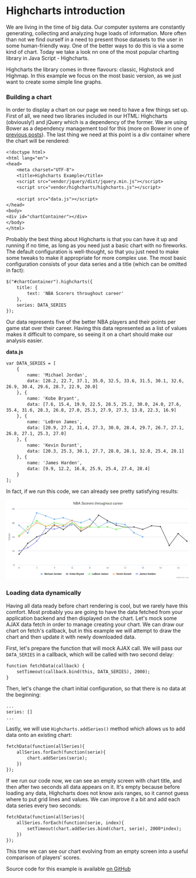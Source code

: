 # Highcharts introduction

We are living in the time of big data. Our computer systems are constantly generating, collecting and analyzing huge loads of information. More often than not we find ourself in a need to present those datasets to the user in some human-friendly way. One of the better ways to do this is via a some kind of chart. Today we take a look nn one of the most popular charting library in Java Script - Highcharts.

Highcharts the library comes in three flavours: classic, Highstock and Highmap. In this example we focus on the most basic version, as we just want to create some simple line graphs.

### Building a chart

In order to display a chart on our page we need to have a few things set up. First of all, we need two libraries included in our HTML: Highcharts (obviously!) and jQuery which is a dependency of the former. We are using Bower as a dependency management tool for this (more on Bower in one of [previous posts](http://mycodesmells.com/post/introduction-to-bower/)). The last thing we need at this point is a div container where the chart will be rendered:

    <!doctype html>
    <html lang="en">
    <head>
        <meta charset="UTF-8">
        <title>Highcharts Example</title>
        <script src="vendor/jquery/dist/jquery.min.js"></script>
        <script src="vendor/highcharts/highcharts.js"></script>
    
        <script src="data.js"></script>
    </head>
    <body>
    <div id="chartContainer"></div>
    </body>
    </html>

Probably the best thing about Highcharts is that you can have it up and running if no time, as long as you need just a basic chart with no fireworks. The default configuration is well-thought, so that you just need to make some tweaks to make it appropriate for more complex use. The most basic configuration consists of your data series and a title (which can be omitted in fact):

    $("#chartContainer").highcharts({
        title: {
            text: 'NBA Scorers throughout career'
        },
        series: DATA_SERIES
    });
    
Our data represents five of the better NBA players and their points per game stat over their career. Having this data represented as a list of values makes it difficult to compare, so seeing it on a chart should make our analysis easier.

**data.js**

    var DATA_SERIES = [
        {
            name: 'Michael Jordan',
            data: [28.2, 22.7, 37.1, 35.0, 32.5, 33.6, 31.5, 30.1, 32.6, 26.9, 30.4, 29.6, 28.7, 22.9, 20.0]
        }, {
            name: 'Kobe Bryant',
            data: [7.6, 15.4, 19.9, 22.5, 28.5, 25.2, 30.0, 24.0, 27.6, 35.4, 31.6, 28.3, 26.8, 27.0, 25.3, 27.9, 27.3, 13.8, 22.3, 16.9]
        }, {
            name: 'LeBron James',
            data: [20.9, 27.2, 31.4, 27.3, 30.0, 28.4, 29.7, 26.7, 27.1, 26.8, 27.1, 25.3, 27.0]
        }, {
            name: 'Kevin Durant',
            data: [20.3, 25.3, 30.1, 27.7, 28.0, 28.1, 32.0, 25.4, 28.1]
        }, {
            name: 'James Harden',
            data: [9.9, 12.2, 16.8, 25.9, 25.4, 27.4, 28.4]
        }
    ];
    
In fact, if we run this code, we can already see pretty satisfying results:

<img src="https://raw.githubusercontent.com/mycodesmells/highcharts-tutorial/master/posts/images/basic-chart.png" />

### Loading data dynamically

Having all data ready before chart rendering is cool, but we rarely have this comfort. Most probably you are going to have the data fetched from your application backend and then displayed on the chart. Let's mock some AJAX data fetch in order to manage creating your chart. We can draw our chart on fetch's callback, but in this example we will attempt to draw the chart and then update it with newly downloaded data.

First, let's prepare the function that will mock AJAX call. We will pass our `DATA_SERIES` in a callback, which will be called with two second delay:

    function fetchData(callback) {
        setTimeout(callback.bind(this, DATA_SERIES), 2000);
    }
    
Then, let's change the chart initial configuration, so that there is no data at the beginning:

    ...
    series: []
    ...
  
Lastly, we will use `Highcharts.addSeries()` method which allows us to add data onto an existing chart:

    fetchData(function(allSeries){
        allSeries.forEach(function(serie){
            chart.addSeries(serie);
        })
    });
    
If we run our code now, we can see an empty screen with chart title, and then after two seconds all data appears on it. It's empty because before loading any data, Highcharts does not know axis ranges, so it cannot guess where to put grid lines and values. We can improve it a bit and add each data series every two seconds:

    fetchData(function(allSeries){
        allSeries.forEach(function(serie, index){
            setTimeout(chart.addSeries.bind(chart, serie), 2000*index);
        })
    });
 
This time we can see our chart evolving from an empty screen into a useful comparison of players' scores.

Source code for this example is available [on GitHub](https://github.com/mycodesmells/highcharts-tutorial)
